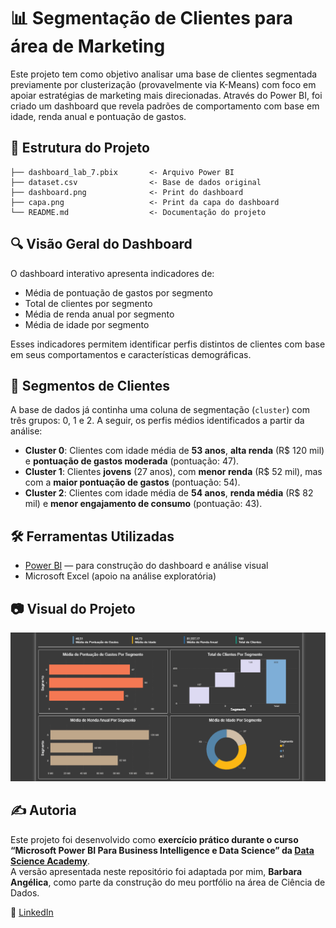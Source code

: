 # 📊 Segmentação de Clientes para área de Marketing

Este projeto tem como objetivo analisar uma base de clientes segmentada previamente por clusterização (provavelmente via K-Means) com foco em apoiar estratégias de marketing mais direcionadas. Através do Power BI, foi criado um dashboard que revela padrões de comportamento com base em idade, renda anual e pontuação de gastos.

## 📁 Estrutura do Projeto
```
├── dashboard_lab_7.pbix       <- Arquivo Power BI
├── dataset.csv                <- Base de dados original
├── dashboard.png              <- Print do dashboard
├── capa.png                   <- Print da capa do dashboard
└── README.md                  <- Documentação do projeto
```

## 🔍 Visão Geral do Dashboard

O dashboard interativo apresenta indicadores de:

- Média de pontuação de gastos por segmento
- Total de clientes por segmento
- Média de renda anual por segmento
- Média de idade por segmento

Esses indicadores permitem identificar perfis distintos de clientes com base em seus comportamentos e características demográficas.

## 🧠 Segmentos de Clientes

A base de dados já continha uma coluna de segmentação (`cluster`) com três grupos: 0, 1 e 2. A seguir, os perfis médios identificados a partir da análise:

- **Cluster 0**: Clientes com idade média de **53 anos**, **alta renda** (R$ 120 mil) e **pontuação de gastos moderada** (pontuação: 47).
- **Cluster 1**: Clientes **jovens** (27 anos), com **menor renda** (R$ 52 mil), mas com a **maior pontuação de gastos** (pontuação: 54).
- **Cluster 2**: Clientes com idade média de **54 anos**, **renda média** (R$ 82 mil) e **menor engajamento de consumo** (pontuação: 43).

## 🛠️ Ferramentas Utilizadas

- [Power BI](https://powerbi.microsoft.com/) — para construção do dashboard e análise visual
- Microsoft Excel (apoio na análise exploratória)

## 📷 Visual do Projeto

![Dashboard Power BI](dashboard.png)

## ✍️ Autoria

Este projeto foi desenvolvido como **exercício prático durante o curso “Microsoft Power BI Para Business Intelligence e Data Science” da [Data Science Academy](https://www.datascienceacademy.com.br/)**.  
A versão apresentada neste repositório foi adaptada por mim, **Barbara Angélica**, como parte da construção do meu portfólio na área de Ciência de Dados.

🔗 [LinkedIn](https://www.linkedin.com/in/barbara-angélica)
